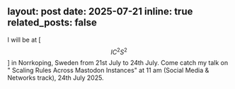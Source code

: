 layout: post
date: 2025-07-21
inline: true
related_posts: false
---

I will be at [$$IC^{2}S^{2}$$] in Norrkoping, Sweden from 21st July to 24th July. Come catch my talk on " Scaling Rules Across Mastodon Instances" at 11 am (Social Media & Networks track), 24th July 2025. 